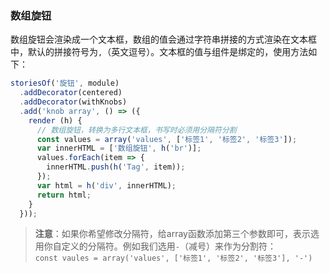 
### 数组旋钮

数组旋钮会渲染成一个文本框，数组的值会通过字符串拼接的方式渲染在文本框中，默认的拼接符号为`,`（英文逗号）。文本框的值与组件是绑定的，使用方法如下：

```javascript
storiesOf('旋钮', module)
  .addDecorator(centered)
  .addDecorator(withKnobs)
  .add('knob array', () => ({
    render (h) {
      // 数组旋钮，转换为多行文本框，书写时必须用分隔符分割
      const values = array('values', ['标签1', '标签2', '标签3']);
      var innerHTML = ['数组旋钮', h('br')];
      values.forEach(item => {
        innerHTML.push(h('Tag', item));
      });
      var html = h('div', innerHTML);
      return html;
    }
  }));
```

> **注意**：如果你希望修改分隔符，给array函数添加第三个参数即可，表示选用你自定义的分隔符。例如我们选用`-`（减号）来作为分割符： <br/>
> `const vaules = array('values', ['标签1', '标签2', '标签3'], '-')`

